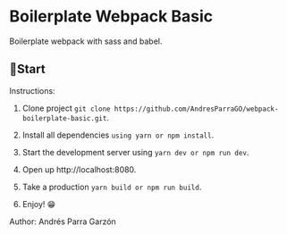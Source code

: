 # Boilerplate Webpack Basic

Boilerplate webpack with sass and babel.

## 🚀Start

Instructions:

1. Clone project `git clone https://github.com/AndresParraGO/webpack-boilerplate-basic.git`.

2. Install all dependencies `using yarn or npm install`.

3. Start the development server using `yarn dev or npm run dev`.

4. Open up http://localhost:8080.

5. Take a production `yarn build or npm run build`.

6. Enjoy! 😁


Author: Andrés Parra Garzón
